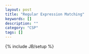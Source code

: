 ```yaml
---
layout: post
title: "Regular Expression Matching"
keywords: []
description: ""
category: "CSP"
tags: []
---
```

{% include JB/setup %}


